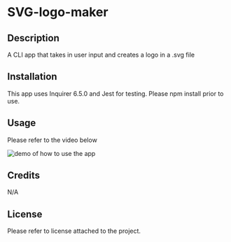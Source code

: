 # SVG-logo-maker

## Description
A CLI app that takes in user input and creates a logo in a .svg file

## Installation
This app uses Inquirer 6.5.0 and Jest for testing. Please npm install prior to use.

## Usage
Please refer to the video below

![demo of how to use the app]([https://drive.google.com/file/d/1ekbPabOdwpiVyvdhM89EJa1cOlF11TrM/view](https://drive.google.com/file/d/1mn_Op_dvH0Gl19l5adkXkH5VuAhzt_DG/view?usp=sharing)https://drive.google.com/file/d/1mn_Op_dvH0Gl19l5adkXkH5VuAhzt_DG/view?usp=sharing)

## Credits
N/A

## License
Please refer to license attached to the project.
